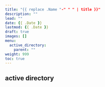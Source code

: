 ```yaml
---
title: "{{ replace .Name "-" " " | title }}"
description: ""
lead: ""
date: {{ .Date }}
lastmod: {{ .Date }}
draft: true
images: []
menu: 
  active_directory:
    parent: ""
weight: 999
toc: true
---
```


## active directory
